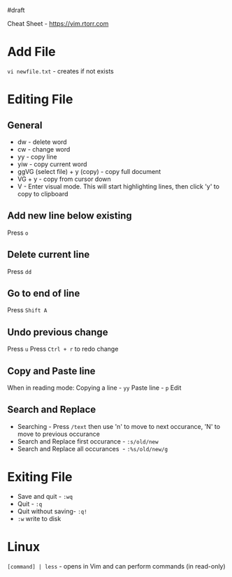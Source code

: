 #draft

Cheat Sheet - https://vim.rtorr.com
# Add File
`vi newfile.txt` - creates if not exists

# Editing File

## General
- dw - delete word
- cw - change word
- yy - copy line
- yiw - copy current word
- ggVG (select file) + y (copy) - copy full document
- VG + y - copy from cursor down
- V - Enter visual mode. This will start highlighting lines, then click 'y' to copy to clipboard


## Add new line below existing
Press `o`

## Delete current line
Press `dd`

## Go to end of line
Press `Shift A`

## Undo previous change
Press `u`
Press `Ctrl + r` to redo change

## Copy and Paste line
When in reading mode:
	Copying a line - `yy`
	Paste line - `p`
	Edit 

## Search and Replace
- Searching - Press `/text` then use 'n' to move to next occurance, 'N' to move to previous occurance
- Search and Replace first occurance - `:s/old/new`
- Search and Replace all occurances  - `:%s/old/new/g`



# Exiting File
- Save and quit - `:wq`
- Quit - `:q`
- Quit without saving- `:q!`
- `:w` write to disk


# Linux
`[command] | less` - opens in Vim and can perform commands (in read-only)
